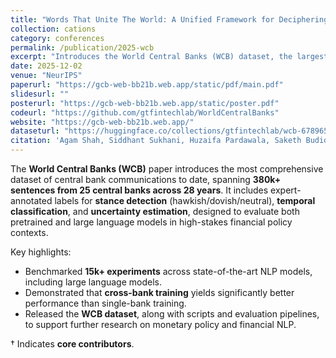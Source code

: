 ```yaml
---
title: "Words That Unite The World: A Unified Framework for Deciphering Central Bank Communications Globally"
collection: cations
category: conferences
permalink: /publication/2025-wcb
excerpt: "Introduces the World Central Banks (WCB) dataset, the largest multilingual corpus of monetary policy communications, with expert-annotated stance, temporal, and uncertainty labels. Benchmarks show cross-bank training improves classification and interpretability."
date: 2025-12-02
venue: "NeurIPS"
paperurl: "https://gcb-web-bb21b.web.app/static/pdf/main.pdf"
slidesurl: ""
posterurl: "https://gcb-web-bb21b.web.app/static/poster.pdf"
codeurl: "https://github.com/gtfintechlab/WorldCentralBanks"
website: "https://gcb-web-bb21b.web.app/"
dataseturl: "https://huggingface.co/collections/gtfintechlab/wcb-678965e38178c63158b45fdf"
citation: 'Agam Shah, Siddhant Sukhani, Huzaifa Pardawala, Saketh Budideti†, Riya Bhadani†, Rudra Gopal†, Siddhartha Somani†, Michael Galarnyk†, Soungmin Lee†, et al. (2025). "Words That Unite The World: A Unified Framework for Deciphering Central Bank Communications Globally." <i>NeurIPS 2025</i>.'
---
```


The **World Central Banks (WCB)** paper introduces the most comprehensive dataset of central bank communications to date, spanning **380k+ sentences from 25 central banks across 28 years**.
It includes expert-annotated labels for **stance detection** (hawkish/dovish/neutral), **temporal classification**, and **uncertainty estimation**, designed to evaluate both pretrained and large language models in high-stakes financial policy contexts.

Key highlights:

- Benchmarked **15k+ experiments** across state-of-the-art NLP models, including large language models.
- Demonstrated that **cross-bank training** yields significantly better performance than single-bank training.
- Released the **WCB dataset**, along with scripts and evaluation pipelines, to support further research on monetary policy and financial NLP.

† Indicates **core contributors**.
